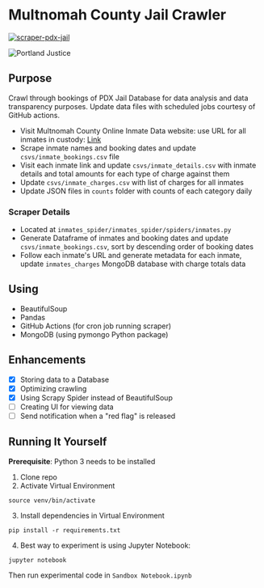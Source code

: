 # Multnomah County Jail Crawler

[![scraper-pdx-jail](https://github.com/NguyenDa18/PDX-Jail-Data-Crawler/actions/workflows/main.yml/badge.svg)](https://github.com/NguyenDa18/PDX-Jail-Data-Crawler/actions/workflows/main.yml)

![Portland Justice](https://media.giphy.com/media/SJXKIfZVq5EWieBZbX/giphy.gif)

## Purpose

Crawl through bookings of PDX Jail Database for data analysis and data transparency purposes. Update data files with scheduled jobs courtesy of GitHub actions.

- Visit Multnomah County Online Inmate Data website: use URL for all inmates in custody: [Link](https://apps.mcso.us/PAID/Home/SearchResults)
- Scrape inmate names and booking dates and update `csvs/inmate_bookings.csv` file
- Visit each inmate link and update `csvs/inmate_details.csv` with inmate details and total amounts for each type of charge against them
- Update `csvs/inmate_charges.csv` with list of charges for all inmates
- Update JSON files in `counts` folder with counts of each category daily

### Scraper Details
- Located at `inmates_spider/inmates_spider/spiders/inmates.py`
- Generate Dataframe of inmates and booking dates and update `csvs/inmate_bookings.csv`, sort by descending order of booking dates
- Follow each inmate's URL and generate metadata for each inmate, update `inmates_charges` MongoDB database with charge totals data

## Using
- BeautifulSoup
- Pandas
- GitHub Actions (for cron job running scraper)
- MongoDB (using pymongo Python package)

## Enhancements
- [X] Storing data to a Database
- [X] Optimizing crawling
- [X] Using Scrapy Spider instead of BeautifulSoup
- [ ] Creating UI for viewing data
- [ ] Send notification when a "red flag" is released

## Running It Yourself 

**Prerequisite**: Python 3 needs to be installed

1. Clone repo
2. Activate Virtual Environment

```
source venv/bin/activate
```

3. Install dependencies in Virtual Environment

```
pip install -r requirements.txt
```

4. Best way to experiment is using Jupyter Notebook:

```
jupyter notebook
```

Then run experimental code in `Sandbox Notebook.ipynb`

